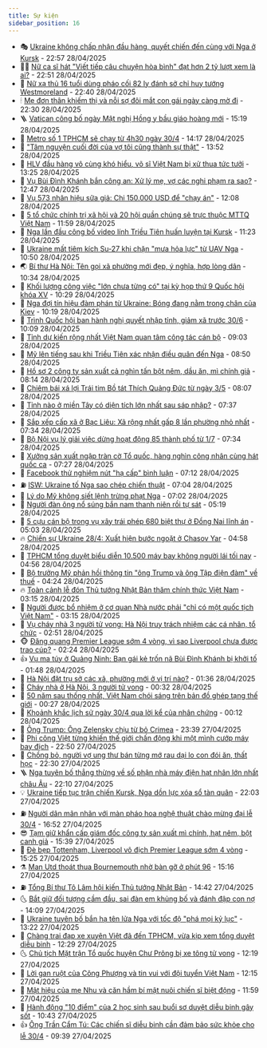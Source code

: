 ```yaml
---
title: Sự kiện
sidebar_position: 16
---
```


<!-- dantri-su-kien:START -->
- 🎭 [Ukraine không chấp nhận đầu hàng, quyết chiến đến cùng với Nga ở Kursk](https://dantri.com.vn/the-gioi/ukraine-khong-chap-nhan-dau-hang-quyet-chien-den-cung-voi-nga-o-kursk-20250429010748210.htm) - 22:57 28/04/2025
- 👨‍🏫 [Nữ ca sĩ hát &quot;Viết tiếp câu chuyện hòa bình&quot; đạt hơn 2 tỷ lượt xem là ai?](https://dantri.com.vn/giai-tri/nu-ca-si-hat-viet-tiep-cau-chuyen-hoa-binh-dat-hon-2-ty-luot-xem-la-ai-20250428233219431.htm) - 22:51 28/04/2025
- 🌮 [Nữ xạ thủ 16 tuổi dùng pháo cối 82 ly đánh sở chỉ huy tướng Westmoreland](https://dantri.com.vn/doi-song/nu-xa-thu-16-tuoi-dung-phao-coi-82-ly-danh-so-chi-huy-tuong-westmoreland-20250420062849992.htm) - 22:40 28/04/2025
- 🕯 [Mẹ đơn thân khiếm thị và nỗi sợ đôi mắt con gái ngày càng mờ đi](https://dantri.com.vn/tam-long-nhan-ai/me-don-than-khiem-thi-va-noi-so-doi-mat-con-gai-ngay-cang-mo-di-20250421112727968.htm) - 22:30 28/04/2025
- 🪜 [Vatican công bố ngày Mật nghị Hồng y bầu giáo hoàng mới](https://dantri.com.vn/the-gioi/vatican-cong-bo-ngay-mat-nghi-hong-y-bau-giao-hoang-moi-20250428201713636.htm) - 15:19 28/04/2025
- 🐘 [Metro số 1 TPHCM sẽ chạy từ 4h30 ngày 30/4](https://dantri.com.vn/xa-hoi/metro-so-1-tphcm-se-chay-tu-4h30-ngay-304-20250428210726422.htm) - 14:17 28/04/2025
- 🤔 [&quot;Tâm nguyện cuối đời của vợ tôi cũng thành sự thật&quot;](https://dantri.com.vn/tam-long-nhan-ai/tam-nguyen-cuoi-doi-cua-vo-toi-cung-thanh-su-that-20250428162007346.htm) - 13:52 28/04/2025
- 🧠 [HLV đầu hàng vô cùng khó hiểu, võ sĩ Việt Nam bị xử thua tức tưởi](https://dantri.com.vn/the-thao/hlv-dau-hang-vo-cung-kho-hieu-vo-si-viet-nam-bi-xu-thua-tuc-tuoi-20250428202505319.htm) - 13:25 28/04/2025
- 📝 [Vụ Bùi Đình Khánh bắn công an: Xử lý mẹ, vợ các nghi phạm ra sao?](https://dantri.com.vn/ban-doc/vu-bui-dinh-khanh-ban-cong-an-xu-ly-me-vo-cac-nghi-pham-ra-sao-20250428140117593.htm) - 12:47 28/04/2025
- 🦏 [Vụ 573 nhãn hiệu sữa giả: Chi 150.000 USD để &quot;chạy án&quot;](https://dantri.com.vn/phap-luat/vu-573-nhan-hieu-sua-gia-chi-150000-usd-de-chay-an-20250428190430167.htm) - 12:08 28/04/2025
- 🥰 [5 tổ chức chính trị xã hội và 20 hội quần chúng sẽ trực thuộc MTTQ Việt Nam](https://dantri.com.vn/xa-hoi/5-to-chuc-chinh-tri-xa-hoi-va-20-hoi-quan-chung-se-truc-thuoc-mttq-viet-nam-20250428183940906.htm) - 11:59 28/04/2025
- 🤗 [Nga lần đầu công bố video lính Triều Tiên huấn luyện tại Kursk](https://dantri.com.vn/the-gioi/nga-lan-dau-cong-bo-video-linh-trieu-tien-huan-luyen-tai-kursk-20250428174559151.htm) - 11:23 28/04/2025
- 🌈 [Ukraine mất tiêm kích Su-27 khi chặn &quot;mưa hỏa lực&quot; từ UAV Nga](https://dantri.com.vn/the-gioi/ukraine-mat-tiem-kich-su-27-khi-chan-mua-hoa-luc-tu-uav-nga-20250428174832620.htm) - 10:50 28/04/2025
- 🌏 [Bí thư Hà Nội: Tên gọi xã phường mới đẹp, ý nghĩa, hợp lòng dân](https://dantri.com.vn/xa-hoi/bi-thu-ha-noi-ten-goi-xa-phuong-moi-dep-y-nghia-hop-long-dan-20250428170919221.htm) - 10:34 28/04/2025
- 💄 [Khối lượng công việc &quot;lớn chưa từng có&quot; tại kỳ họp thứ 9 Quốc hội khóa XV](https://dantri.com.vn/xa-hoi/khoi-luong-cong-viec-lon-chua-tung-co-tai-ky-hop-thu-9-quoc-hoi-khoa-xv-20250428170717673.htm) - 10:29 28/04/2025
- 👺 [Nga đợi tín hiệu đàm phán từ Ukraine: Bóng đang nằm trong chân của Kiev](https://dantri.com.vn/the-gioi/nga-doi-tin-hieu-dam-phan-tu-ukraine-bong-dang-nam-trong-chan-cua-kiev-20250428165050460.htm) - 10:19 28/04/2025
- 👹 [Trình Quốc hội ban hành nghị quyết nhập tỉnh, giảm xã trước 30/6](https://dantri.com.vn/noi-vu/trinh-quoc-hoi-ban-hanh-nghi-quyet-nhap-tinh-giam-xa-truoc-306-20250428163913918.htm) - 10:09 28/04/2025
- 🌊 [Tỉnh dự kiến rộng nhất Việt Nam quan tâm công tác cán bộ](https://dantri.com.vn/noi-vu/tinh-du-kien-rong-nhat-viet-nam-quan-tam-cong-tac-can-bo-20250428134613310.htm) - 09:03 28/04/2025
- 🤠 [Mỹ lên tiếng sau khi Triều Tiên xác nhận điều quân đến Nga](https://dantri.com.vn/the-gioi/my-len-tieng-sau-khi-trieu-tien-xac-nhan-dieu-quan-den-nga-20250428152333935.htm) - 08:50 28/04/2025
- 🎊 [Hồ sơ 2 công ty sản xuất cả nghìn tấn bột nêm, dầu ăn, mì chính giả](https://dantri.com.vn/kinh-doanh/ho-so-2-cong-ty-san-xuat-ca-nghin-tan-bot-nem-dau-an-mi-chinh-gia-20250428150028256.htm) - 08:14 28/04/2025
- 🐘 [Chiêm bái xá lợi Trái tim Bồ tát Thích Quảng Đức từ ngày 3/5](https://dantri.com.vn/xa-hoi/chiem-bai-xa-loi-trai-tim-bo-tat-thich-quang-duc-tu-ngay-35-20250428133222066.htm) - 08:07 28/04/2025
- 💂 [Tỉnh nào ở miền Tây có diện tích lớn nhất sau sáp nhập?](https://dantri.com.vn/noi-vu/tinh-nao-o-mien-tay-co-dien-tich-lon-nhat-sau-sap-nhap-20250428115352421.htm) - 07:37 28/04/2025
- 👹 [Sắp xếp cấp xã ở Bạc Liêu: Xã rộng nhất gấp 8 lần phường nhỏ nhất](https://dantri.com.vn/xa-hoi/sap-xep-cap-xa-o-bac-lieu-xa-rong-nhat-gap-8-lan-phuong-nho-nhat-20250428133742470.htm) - 07:34 28/04/2025
- 🦒 [Bộ Nội vụ lý giải việc dừng hoạt động 85 thành phố từ 1/7](https://dantri.com.vn/noi-vu/bo-noi-vu-ly-giai-viec-dung-hoat-dong-85-thanh-pho-tu-17-20250428124128270.htm) - 07:34 28/04/2025
- 🗽 [Xưởng sản xuất ngập tràn cờ Tổ quốc, hàng nghìn công nhân cùng hát quốc ca](https://dantri.com.vn/lao-dong-viec-lam/xuong-san-xuat-ngap-tran-co-to-quoc-hang-nghin-cong-nhan-cung-hat-quoc-ca-20250428140137018.htm) - 07:27 28/04/2025
- 💄 [Facebook thử nghiệm nút &quot;hạ cấp&quot; bình luận](https://dantri.com.vn/cong-nghe/facebook-thu-nghiem-nut-ha-cap-binh-luan-20250428125258099.htm) - 07:12 28/04/2025
- ⛽️ [ISW: Ukraine tố Nga sao chép chiến thuật](https://dantri.com.vn/the-gioi/isw-ukraine-to-nga-sao-chep-chien-thuat-20250428135725078.htm) - 07:04 28/04/2025
- 🥷 [Lý do Mỹ không siết lệnh trừng phạt Nga](https://dantri.com.vn/the-gioi/ly-do-my-khong-siet-lenh-trung-phat-nga-20250428135610312.htm) - 07:02 28/04/2025
- 🤖 [Người đàn ông nổ súng bắn nam thanh niên rồi tự sát](https://dantri.com.vn/phap-luat/nguoi-dan-ong-no-sung-ban-nam-thanh-nien-roi-tu-sat-20250428112956497.htm) - 05:19 28/04/2025
- 🌊 [5 cựu cán bộ trong vụ xây trái phép 680 biệt thự ở Đồng Nai lĩnh án](https://dantri.com.vn/phap-luat/5-cuu-can-bo-trong-vu-xay-trai-phep-680-biet-thu-o-dong-nai-linh-an-20250428113346232.htm) - 05:03 28/04/2025
- 🔥 [Chiến sự Ukraine 28/4: Xuất hiện bước ngoặt ở Chasov Yar](https://dantri.com.vn/the-gioi/chien-su-ukraine-284-xuat-hien-buoc-ngoat-o-chasov-yar-20250428113605109.htm) - 04:58 28/04/2025
- 🦏 [TPHCM tổng duyệt biểu diễn 10.500 máy bay không người lái tối nay](https://dantri.com.vn/xa-hoi/tphcm-tong-duyet-bieu-dien-10500-may-bay-khong-nguoi-lai-toi-nay-20250428114844748.htm) - 04:56 28/04/2025
- 🐘 [Bộ trưởng Mỹ phản hồi thông tin &quot;ông Trump và ông Tập điện đàm&quot; về thuế](https://dantri.com.vn/the-gioi/bo-truong-my-phan-hoi-thong-tin-ong-trump-va-ong-tap-dien-dam-ve-thue-20250428112021825.htm) - 04:24 28/04/2025
- 🔥 [Toàn cảnh lễ đón Thủ tướng Nhật Bản thăm chính thức Việt Nam](https://dantri.com.vn/xa-hoi/toan-canh-le-don-thu-tuong-nhat-ban-tham-chinh-thuc-viet-nam-20250428100734086.htm) - 03:15 28/04/2025
- 💼 [Người được bổ nhiệm ở cơ quan Nhà nước phải &quot;chỉ có một quốc tịch Việt Nam&quot;](https://dantri.com.vn/xa-hoi/nguoi-duoc-bo-nhiem-o-co-quan-nha-nuoc-phai-chi-co-mot-quoc-tich-viet-nam-20250428100656699.htm) - 03:15 28/04/2025
- 🚀 [Vụ cháy nhà 3 người tử vong: Hà Nội truy trách nhiệm các cá nhân, tổ chức](https://dantri.com.vn/xa-hoi/vu-chay-nha-3-nguoi-tu-vong-ha-noi-truy-trach-nhiem-cac-ca-nhan-to-chuc-20250428094803779.htm) - 02:51 28/04/2025
- 🐵 [Đăng quang Premier League sớm 4 vòng, vì sao Liverpool chưa được trao cúp?](https://dantri.com.vn/the-thao/dang-quang-premier-league-som-4-vong-vi-sao-liverpool-chua-duoc-trao-cup-20250428084742186.htm) - 02:24 28/04/2025
- 👍 [Vụ ma túy ở Quảng Ninh: Bạn gái kẻ trốn nã Bùi Đình Khánh bị khởi tố](https://dantri.com.vn/phap-luat/vu-ma-tuy-o-quang-ninh-ban-gai-ke-tron-na-bui-dinh-khanh-bi-khoi-to-20250428084234522.htm) - 01:48 28/04/2025
- 🚦 [Hà Nội đặt trụ sở các xã, phường mới ở vị trí nào?](https://dantri.com.vn/xa-hoi/ha-noi-dat-tru-so-cac-xa-phuong-moi-o-vi-tri-nao-20250428080911262.htm) - 01:36 28/04/2025
- 🥸 [Cháy nhà ở Hà Nội, 3 người tử vong](https://dantri.com.vn/xa-hoi/chay-nha-o-ha-noi-3-nguoi-tu-vong-20250428072936096.htm) - 00:32 28/04/2025
- 🥷 [50 năm sau thống nhất, Việt Nam chói sáng trên bản đồ ghép tạng thế giới](https://dantri.com.vn/suc-khoe/50-nam-sau-thong-nhat-viet-nam-choi-sang-tren-ban-do-ghep-tang-the-gioi-20250427100913022.htm) - 00:27 28/04/2025
- 🤡 [Khoảnh khắc lịch sử ngày 30/4 qua lời kể của nhân chứng](https://dantri.com.vn/xa-hoi/khoanh-khac-lich-su-ngay-304-qua-loi-ke-cua-nhan-chung-20250420145647911.htm) - 00:12 28/04/2025
- 🥳 [Ông Trump: Ông Zelensky chịu từ bỏ Crimea](https://dantri.com.vn/the-gioi/ong-trump-ong-zelensky-chiu-tu-bo-crimea-20250428062909187.htm) - 23:39 27/04/2025
- 🤩 [Phi công Việt từng khiến thế giới chấn động khi một mình cướp máy bay địch](https://dantri.com.vn/doi-song/phi-cong-viet-tung-khien-the-gioi-chan-dong-khi-mot-minh-cuop-may-bay-dich-20250423120903817.htm) - 22:50 27/04/2025
- 🎡 [Chồng bỏ, người vợ ung thư bán từng mớ rau dại lo con đói ăn, thất học](https://dantri.com.vn/tam-long-nhan-ai/chong-bo-nguoi-vo-ung-thu-ban-tung-mo-rau-dai-lo-con-doi-an-that-hoc-20250416140604501.htm) - 22:30 27/04/2025
- 🪜 [Nga tuyên bố thẳng thừng về số phận nhà máy điện hạt nhân lớn nhất châu Âu](https://dantri.com.vn/the-gioi/nga-tuyen-bo-thang-thung-ve-so-phan-nha-may-dien-hat-nhan-lon-nhat-chau-au-20250428050733413.htm) - 22:10 27/04/2025
- 💡 [Ukraine tiếp tục trận chiến Kursk, Nga dồn lực xóa sổ tàn quân](https://dantri.com.vn/the-gioi/ukraine-tiep-tuc-tran-chien-kursk-nga-don-luc-xoa-so-tan-quan-20250428003756842.htm) - 22:03 27/04/2025
- ⛽️ [Người dân mãn nhãn với màn pháo hoa nghệ thuật chào mừng đại lễ 30/4](https://dantri.com.vn/xa-hoi/nguoi-dan-man-nhan-voi-man-phao-hoa-nghe-thuat-chao-mung-dai-le-304-20250427232109964.htm) - 16:52 27/04/2025
- 😎 [Tạm giữ khẩn cấp giám đốc công ty sản xuất mì chính, hạt nêm, bột canh giả](https://dantri.com.vn/phap-luat/tam-giu-khan-cap-giam-doc-cong-ty-san-xuat-mi-chinh-hat-nem-bot-canh-gia-20250427222340936.htm) - 15:39 27/04/2025
- 🗽 [Đè bẹp Tottenham, Liverpool vô địch Premier League sớm 4 vòng](https://dantri.com.vn/the-thao/de-bep-tottenham-liverpool-vo-dich-premier-league-som-4-vong-20250427222515138.htm) - 15:25 27/04/2025
- ⚗️ [Man Utd thoát thua Bournemouth nhờ bàn gỡ ở phút 96](https://dantri.com.vn/the-thao/man-utd-thoat-thua-bournemouth-nho-ban-go-o-phut-96-20250427214343184.htm) - 15:16 27/04/2025
- ⛽️ [Tổng Bí thư Tô Lâm hội kiến Thủ tướng Nhật Bản](https://dantri.com.vn/xa-hoi/tong-bi-thu-to-lam-hoi-kien-thu-tuong-nhat-ban-20250427213820707.htm) - 14:42 27/04/2025
- 🌜 [Bắt giữ đối tượng cầm đầu, sai đàn em khủng bố và đánh đập con nợ](https://dantri.com.vn/phap-luat/bat-giu-doi-tuong-cam-dau-sai-dan-em-khung-bo-va-danh-dap-con-no-20250427204203651.htm) - 14:09 27/04/2025
- 🦩 [Ukraine tuyên bố bắn hạ tên lửa Nga với tốc độ &quot;phá mọi kỷ lục&quot;](https://dantri.com.vn/the-gioi/ukraine-tuyen-bo-ban-ha-ten-lua-nga-voi-toc-do-pha-moi-ky-luc-20250427200756860.htm) - 13:22 27/04/2025
- 🦒 [Chàng trai đạp xe xuyên Việt đã đến TPHCM, vừa kịp xem tổng duyệt diễu binh](https://dantri.com.vn/doi-song/chang-trai-dap-xe-xuyen-viet-da-den-tphcm-vua-kip-xem-tong-duyet-dieu-binh-20250427191416509.htm) - 12:29 27/04/2025
- 🌜 [Chủ tịch Mặt trận Tổ quốc huyện Chư Prông bị xe tông tử vong](https://dantri.com.vn/xa-hoi/chu-tich-mat-tran-to-quoc-huyen-chu-prong-bi-xe-tong-tu-vong-20250427181342660.htm) - 12:19 27/04/2025
- 🐎 [Lời gan ruột của Công Phượng và tin vui với đội tuyển Việt Nam](https://dantri.com.vn/the-thao/loi-gan-ruot-cua-cong-phuong-va-tin-vui-voi-doi-tuyen-viet-nam-20250427190131944.htm) - 12:15 27/04/2025
- 🌋 [Mật hiệu của mẹ Nhu và căn hầm bí mật nuôi chiến sĩ biệt động](https://dantri.com.vn/xa-hoi/mat-hieu-cua-me-nhu-va-can-ham-bi-mat-nuoi-chien-si-biet-dong-20250423215119969.htm) - 11:59 27/04/2025
- 🧰 [Hành động &quot;10 điểm&quot; của 2 học sinh sau buổi sơ duyệt diễu binh gây sốt](https://dantri.com.vn/giao-duc/hanh-dong-10-diem-cua-2-hoc-sinh-sau-buoi-so-duyet-dieu-binh-gay-sot-20250427171041025.htm) - 10:43 27/04/2025
- 👍 [Ông Trần Cẩm Tú: Các chiến sĩ diễu binh cần đảm bảo sức khỏe cho lễ 30/4](https://dantri.com.vn/xa-hoi/ong-tran-cam-tu-cac-chien-si-dieu-binh-can-dam-bao-suc-khoe-cho-le-304-20250427161824791.htm) - 09:39 27/04/2025<!-- dantri-su-kien:END -->
